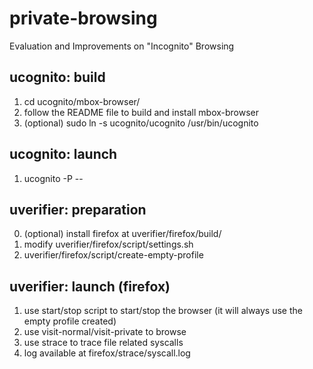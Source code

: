 private-browsing
================

Evaluation and Improvements on "Incognito" Browsing

ucognito: build
---------------
1. cd ucognito/mbox-browser/
2. follow the README file to build and install mbox-browser
3. (optional) sudo ln -s ucognito/ucognito /usr/bin/ucognito

ucognito: launch
----------------
1. ucognito -P <path-to-profile> -- <browser-bin>

uverifier: preparation
----------------------

0. (optional) install firefox at uverifier/firefox/build/
1. modify uverifier/firefox/script/settings.sh
2. uverifier/firefox/script/create-empty-profile

uverifier: launch (firefox)
---------------------------

1. use start/stop script to start/stop the browser
(it will always use the empty profile created)
2. use visit-normal/visit-private <URL> to browse
3. use strace to trace file related syscalls
4. log available at firefox/strace/syscall.log
